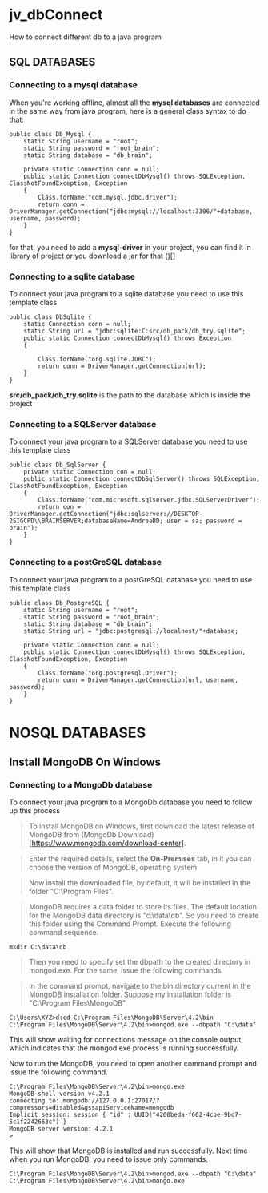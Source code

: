 # jv_dbConnect

How to connect different db to a java program
## SQL DATABASES

### Connecting to a mysql database

When you're working offline, almost all the **mysql databases** are connected in the same way from java program,
here is a general class syntax to do that:

```
public class Db_Mysql {
    static String username = "root";
    static String password = "root_brain";
    static String database = "db_brain";
    
    private static Connection conn = null;
    public static Connection connectDbMysql() throws SQLException, ClassNotFoundException, Exception
    {
        Class.forName("com.mysql.jdbc.driver");
        return conn = DriverManager.getConnection("jdbc:mysql://localhost:3306/"+database, username, password);
    }
}

```
for that, you need to add a **mysql-driver** in your project,
you can find it in library of project or you download a jar for that ()[]

### Connecting to a sqlite database

To connect your java program to a sqlite database you need to use this template class

```
public class DbSqlite {
    static Connection conn = null;
    static String url = "jdbc:sqlite:C:src/db_pack/db_try.sqlite";
    public static Connection connectDbMysql() throws Exception
    {
        
        Class.forName("org.sqlite.JDBC");
        return conn = DriverManager.getConnection(url);
    }
}

```

**src/db_pack/db_try.sqlite** is the path to the database which is inside the project

### Connecting to a SQLServer database

To connect your java program to a SQLServer database you need to use this template class

```
public class Db_SqlServer {
    private static Connection con = null;
    public static Connection connectDbSqlServer() throws SQLException, ClassNotFoundException, Exception
    {
        Class.forName("com.microsoft.sqlserver.jdbc.SQLServerDriver");
        return con = DriverManager.getConnection("jdbc:sqlserver://DESKTOP-2SIGCPD\\BRAINSERVER;databaseName=AndreaBD; user = sa; password = brain"); 
    }
}
```


### Connecting to a postGreSQL database

To connect your java program to a postGreSQL database you need to use this template class

```
public class Db_PostgreSQL {
    static String username = "root";
    static String password = "root_brain";
    static String database = "db_brain";
    static String url = "jdbc:postgresql://localhost/"+database;
    
    private static Connection conn = null;
    public static Connection connectDbMysql() throws SQLException, ClassNotFoundException, Exception
    {
        Class.forName("org.postgresql.Driver");
        return conn = DriverManager.getConnection(url, username, password);
    }
}

```
# NOSQL DATABASES

## Install MongoDB On Windows

### Connecting to a MongoDb database

To connect your java program to a MongoDb database you need to follow up this process

> To install MongoDB on Windows, first download the latest release of MongoDB from (MongoDb Download)[https://www.mongodb.com/download-center].

> Enter the required details, select the **On-Premises** tab, in it you can choose the version of MongoDB, operating system 

> Now install the downloaded file, by default, it will be installed in the folder "C:\Program Files\".

> MongoDB requires a data folder to store its files. The default location for the MongoDB data directory is "c:\data\db". So you need to create this folder using the Command Prompt. Execute the following command sequence.

```
mkdir C:\data\db
```
    
> Then you need to specify set the dbpath to the created directory in mongod.exe. For the same, issue the following commands.

> In the command prompt, navigate to the bin directory current in the MongoDB installation folder. Suppose my installation folder is "C:\Program Files\MongoDB"

```
C:\Users\XYZ>d:cd C:\Program Files\MongoDB\Server\4.2\bin
C:\Program Files\MongoDB\Server\4.2\bin>mongod.exe --dbpath "C:\data" 
```

This will show waiting for connections message on the console output, which indicates that the mongod.exe process is running successfully.

Now to run the MongoDB, you need to open another command prompt and issue the following command.

```
C:\Program Files\MongoDB\Server\4.2\bin>mongo.exe
MongoDB shell version v4.2.1
connecting to: mongodb://127.0.0.1:27017/?compressors=disabled&gssapiServiceName=mongodb
Implicit session: session { "id" : UUID("4260beda-f662-4cbe-9bc7-5c1f2242663c") }
MongoDB server version: 4.2.1
>
```

This will show that MongoDB is installed and run successfully. Next time when you run MongoDB, you need to issue only commands.

```
C:\Program Files\MongoDB\Server\4.2\bin>mongod.exe --dbpath "C:\data"
C:\Program Files\MongoDB\Server\4.2\bin>mongo.exe
```
